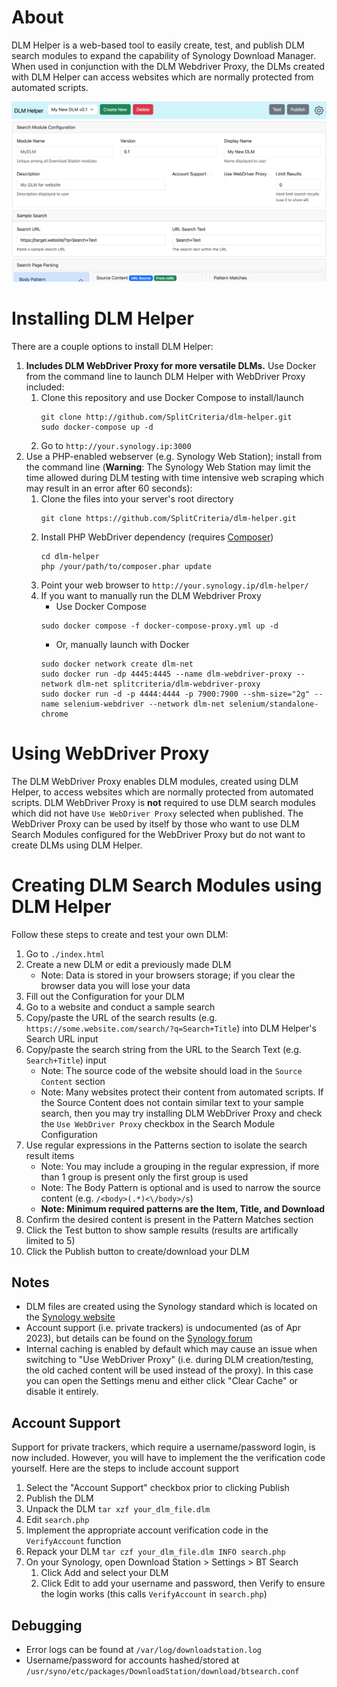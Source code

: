 # About
DLM Helper is a web-based tool to easily create, test, and publish DLM search modules to expand the capability of Synology Download Manager. When used in conjunction with the DLM Webdriver Proxy, the DLMs created with DLM Helper can access websites which are normally protected from automated scripts.

<img src="./docs/dlm_configuration.png">

# Installing DLM Helper
There are a couple options to install DLM Helper:
1. **Includes DLM WebDriver Proxy for more versatile DLMs.** Use Docker from the command line to launch DLM Helper with WebDriver Proxy included:
    1. Clone this repository and use Docker Compose to install/launch
        ```
        git clone http://github.com/SplitCriteria/dlm-helper.git
        sudo docker-compose up -d
        ```
    2. Go to `http://your.synology.ip:3000`
2. Use a PHP-enabled webserver (e.g. Synology Web Station); install from the command line (**Warning**: The Synology Web Station may limit the time allowed during DLM testing with time intensive web scraping which may result in an error after 60 seconds):
    1. Clone the files into your server's root directory
        ```
        git clone https://github.com/SplitCriteria/dlm-helper.git
        ```
    2. Install PHP WebDriver dependency (requires <a href="http://getcomposer.org">Composer</a>)
        ```
        cd dlm-helper
        php /your/path/to/composer.phar update
        ```
    3. Point your web browser to `http://your.synology.ip/dlm-helper/`
    4. If you want to manually run the DLM Webdriver Proxy
        - Use Docker Compose
        ```
        sudo docker compose -f docker-compose-proxy.yml up -d
        ```
        - Or, manually launch with Docker
        ```
        sudo docker network create dlm-net
        sudo docker run -dp 4445:4445 --name dlm-webdriver-proxy --network dlm-net splitcriteria/dlm-webdriver-proxy
        sudo docker run -d -p 4444:4444 -p 7900:7900 --shm-size="2g" --name selenium-webdriver --network dlm-net selenium/standalone-chrome
        ```

# Using WebDriver Proxy
The DLM WebDriver Proxy enables DLM modules, created using DLM Helper, to access websites which are normally protected from automated scripts. DLM WebDriver Proxy is **not** required to use DLM search modules which did not have `Use WebDriver Proxy` selected when published. The WebDriver Proxy can be used by itself by those who want to use DLM Search Modules configured for the WebDriver Proxy but do not want to create DLMs using DLM Helper.

# Creating DLM Search Modules using DLM Helper
Follow these steps to create and test your own DLM:

1. Go to `./index.html`
2. Create a new DLM or edit a previously made DLM
    - Note: Data is stored in your browsers storage; if you clear the browser data you will lose your data
3. Fill out the Configuration for your DLM
4. Go to a website and conduct a sample search
5. Copy/paste the URL of the search results (e.g. `https://some.website.com/search/?q=Search+Title`) into DLM Helper's Search URL input
6. Copy/paste the search string from the URL to the Search Text (e.g. `Search+Title`) input
    - Note: The source code of the website should load in the `Source Content` section
    - Note: Many websites protect their content from automated scripts. If the Source Content does not contain similar text to your sample search, then you may try installing DLM WebDriver Proxy and check the `Use WebDriver Proxy` checkbox in the Search Module Configuration
7. Use regular expressions in the Patterns section to isolate the search result items
    - Note: You may include a grouping in the regular expression, if more than 1 group is present only the first group is used
    - Note: The Body Pattern is optional and is used to narrow the source content (e.g. `/<body>(.*)<\/body>/s`)
    - **Note: Minimum required patterns are the Item, Title, and Download**
8. Confirm the desired content is present in the Pattern Matches section
9. Click the Test button to show sample results (results are artifically limited to 5)
10. Click the Publish button to create/download your DLM

## Notes
- DLM files are created using the Synology standard which is located on the [Synology website](https://global.download.synology.com/download/Document/DeveloperGuide/DLM_Guide.pdf)
- Account support (i.e. private trackers) is undocumented (as of Apr 2023), but details can be found on the [Synology forum](https://community.synology.com/enu/forum/1/post/159687)
- Internal caching is enabled by default which may cause an issue when switching to "Use WebDriver Proxy" (i.e. during DLM creation/testing, the old cached content will be used instead of the proxy). In this case you can open the Settings menu and either click "Clear Cache" or disable it entirely.

## Account Support
Support for private trackers, which require a username/password login, is now included. However, you will have to implement the the verification code yourself. Here are the steps to include account support

1. Select the "Account Support" checkbox prior to clicking Publish
2. Publish the DLM
3. Unpack the DLM `tar xzf your_dlm_file.dlm`
4. Edit `search.php`
5. Implement the appropriate account verification code in the `VerifyAccount` function
6. Repack your DLM `tar czf your_dlm_file.dlm INFO search.php`
7. On your Synology, open Download Station > Settings > BT Search
    1. Click Add and select your DLM
    2. Click Edit to add your username and password, then Verify to ensure the login works (this calls `VerifyAccount` in `search.php`)

## Debugging
- Error logs can be found at `/var/log/downloadstation.log`
- Username/password for accounts hashed/stored at `/usr/syno/etc/packages/DownloadStation/download/btsearch.conf`